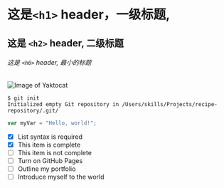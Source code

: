 # 这是`<h1>` header，一级标题,

## 这是 `<h2>` header, 二级标题

###### 这是 `<h6>` header, 最小的标题

![Image of Yaktocat](https://octodex.github.com/images/yaktocat.png)
```
$ git init
Initialized empty Git repository in /Users/skills/Projects/recipe-repository/.git/
```

``` javascript
var myVar = "Hello, world!";
```
- [x] List syntax is required
- [x] This item is complete
- [ ] This item is not complete
- [ ] Turn on GitHub Pages
- [ ] Outline my portfolio
- [ ] Introduce myself to the world
